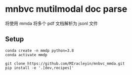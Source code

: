 # mnbvc mutilmodal doc parse
将使用 mmda 将多个 pdf 文档解析为 jsonl 文件

## Setup
```shell
conda create -n mmdp python=3.8
conda activate mmdp

git clone https://github.com/MIracleyin/mnbvc_mmda.git
pip install -e '.[dev,recipes]'
```

